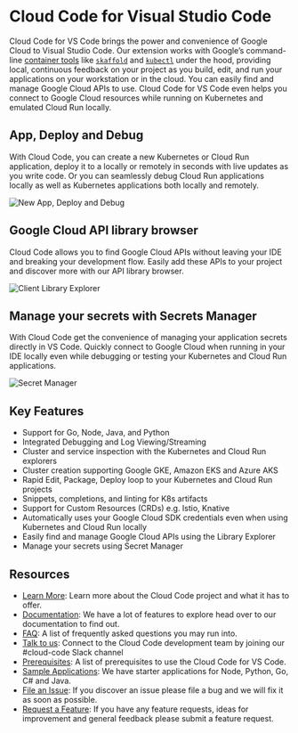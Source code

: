 # Cloud Code for Visual Studio Code

Cloud Code for VS Code brings the power and convenience of Google Cloud to Visual Studio Code. Our extension works
with Google’s command-line [container tools][1] like [`skaffold`][2] and [`kubectl`][3] under the hood, providing
local, continuous feedback on your project as you build, edit, and run your applications on your workstation or in
the cloud. You can easily find and manage Google Cloud APIs to use. Cloud Code for VS Code even helps you connect to
Google Cloud resources while running on Kubernetes and emulated Cloud Run locally.

## App, Deploy and Debug

With Cloud Code, you can create a new Kubernetes or Cloud Run application, deploy it to a locally or remotely in
seconds with live updates as you write code. Or you can seamlessly debug Cloud Run applications locally as well as
Kubernetes applications both locally and remotely.

![New App, Deploy and Debug][12]

## Google Cloud API library browser

Cloud Code allows you to find Google Cloud APIs without leaving your IDE and breaking your development flow. Easily
add these APIs to your project and discover more with our API library browser.

![Client Library Explorer][14]

## Manage your secrets with Secrets Manager

With Cloud Code get the convenience of managing your application secrets directly in VS Code. Quickly connect to
Google Cloud when running in your IDE locally even while debugging or testing your Kubernetes and Cloud Run
applications.

![Secret Manager][15]

## Key Features

- Support for Go, Node, Java, and Python
- Integrated Debugging and Log Viewing/Streaming
- Cluster and service inspection with the Kubernetes and Cloud Run explorers
- Cluster creation supporting Google GKE, Amazon EKS and Azure AKS
- Rapid Edit, Package, Deploy loop to your Kubernetes and Cloud Run projects
- Snippets, completions, and linting for K8s artifacts
- Support for Custom Resources (CRDs) e.g. Istio, Knative
- Automatically uses your Google Cloud SDK credentials even when using Kubernetes and Cloud Run locally
- Easily find and manage Google Cloud APIs using the Library Explorer
- Manage your secrets using Secret Manager

## Resources

- [Learn More][9]: Learn more about the Cloud Code project and what it has to offer.
- [Documentation][5]: We have a lot of features to explore head over to our documentation to find out.
- [FAQ][11]: A list of frequently asked questions you may run into.
- [Talk to us][13]: Connect to the Cloud Code development team by joining our #cloud-code Slack channel
- [Prerequisites][10]: A list of prerequisites to use the Cloud Code for VS Code.
- [Sample Applications][6]: We have starter applications for Node, Python, Go, C# and Java.
- [File an Issue][7]: If you discover an issue please file a bug and we will fix it as soon as possible.
- [Request a Feature][8]: If you have any feature requests, ideas for improvement and general feedback please submit a feature request.

[1]: https://github.com/GoogleContainerTools
[2]: https://skaffold.dev/
[3]: https://kubernetes.io/docs/tasks/tools/install-kubectl/
[4]: https://skaffold.dev/docs/how-tos/profiles/
[5]: https://cloud.google.com/code/docs/vscode
[6]: https://github.com/GoogleCloudPlatform/cloud-code-samples
[7]: https://github.com/GoogleCloudPlatform/cloud-code-vscode/issues/new?assignees=&labels=&template=bug_report.md&title=
[8]: https://github.com/GoogleCloudPlatform/cloud-code-vscode/issues/new?assignees=&labels=enhancement&template=feature_request.md&title=
[9]: https://cloud.google.com/code
[10]: https://cloud.google.com/code/docs/vscode/install
[11]: https://cloud.google.com/code/docs/vscode/troubleshooting
[12]: https://github.com/GoogleCloudPlatform/cloud-code-vscode/raw/master/images/app_deploy_debug.gif
[13]: https://join.slack.com/t/googlecloud-community/shared_invite/zt-erdf4ity-8ZMUQ18DYV~5hkbZ~gCswg
[14]: https://www.gstatic.com/cloudssh/cloudcode/client-library-browser.gif
[15]: https://www.gstatic.com/cloudssh/cloudcode/secret-manager-explorer.png

